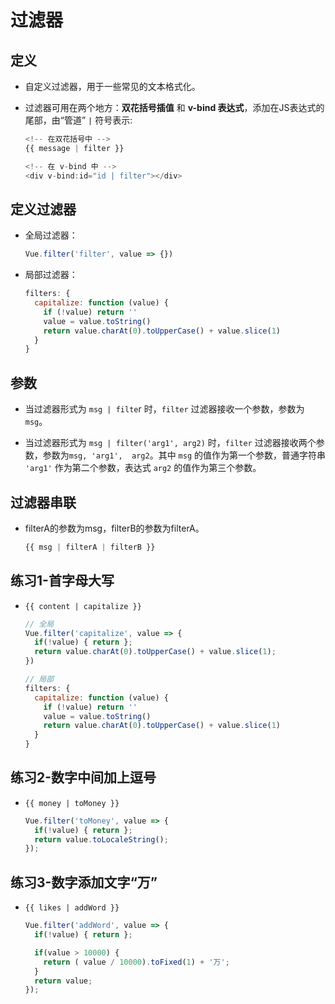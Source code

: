 # 过滤器

## 定义

*   自定义过滤器，用于一些常见的文本格式化。

*   过滤器可用在两个地方：**双花括号插值** 和 **v-bind 表达式**，添加在JS表达式的尾部，由“管道” `|` 符号表示:

    ```javascript
    <!-- 在双花括号中 -->
    {{ message | filter }}

    <!-- 在 v-bind 中 -->
    <div v-bind:id="id | filter"></div>
    ```

## 定义过滤器

*   全局过滤器：

    ```javascript
    Vue.filter('filter', value => {})
    ```

*   局部过滤器：

    ```javascript
    filters: {
      capitalize: function (value) {
        if (!value) return ''
        value = value.toString()
        return value.charAt(0).toUpperCase() + value.slice(1)
      }
    }
    ```

## 参数

*   当过滤器形式为 `msg | filte`r 时，`filter` 过滤器接收一个参数，参数为 `msg`。

*   当过滤器形式为 `msg | filter('arg1', arg2)` 时，`filter` 过滤器接收两个参数，参数为`msg, 'arg1',  arg2`。其中 `msg` 的值作为第一个参数，普通字符串 `'arg1'` 作为第二个参数，表达式 `arg2` 的值作为第三个参数。

## 过滤器串联

*   filterA的参数为msg，filterB的参数为filterA。

    ```javascript
    {{ msg | filterA | filterB }}
    ```

## 练习1-首字母大写

*   `{{ content | capitalize }}`

    ```javascript
    // 全局
    Vue.filter('capitalize', value => {
      if(!value) { return };
      return value.charAt(0).toUpperCase() + value.slice(1);
    })

    // 局部
    filters: {
      capitalize: function (value) {
        if (!value) return ''
        value = value.toString()
        return value.charAt(0).toUpperCase() + value.slice(1)
      }
    }
    ```

## 练习2-数字中间加上逗号

*   `{{ money | toMoney }}`

    ```javascript
    Vue.filter('toMoney', value => {
      if(!value) { return };
      return value.toLocaleString();
    });
    ```

## 练习3-数字添加文字“万”

*   `{{ likes | addWord }}`

    ```javascript
    Vue.filter('addWord', value => {
      if(!value) { return };

      if(value > 10000) {
        return ( value / 10000).toFixed(1) + '万';
      }
      return value;
    });
    ```
